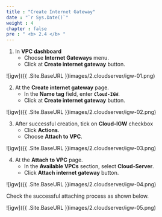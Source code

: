 ```yaml
---
title : "Create Internet Gateway"
date : "`r Sys.Date()`"
weight : 4
chapter : false
pre : " <b> 2.4 </b> "
---
```



1. In **VPC dashboard**
    + Choose **Internet Gateways** menu.
    + Click at **Create internet gateway** button.
  
![igw]({{ .Site.BaseURL }}images/2.cloudserver/igw-01.png)

2. At the **Create internet gateway** page.
    + In the **Name tag** field, enter **`Cloud-IGW`**.
    + Click at **Create internet gateway** button.
  
![igw]({{ .Site.BaseURL }}images/2.cloudserver/igw-02.png)

3. After successful creation, tick on **Cloud-IGW** checkbox
    + Click **Actions**.
    + Choose **Attach to VPC**.
 
![igw]({{ .Site.BaseURL }}images/2.cloudserver/igw-03.png)

4. At the **Attach to VPC** page.
    + In the **Available VPCs** section, select **Cloud-Server**.
    + Click **Attach internet gateway** button.

![igw]({{ .Site.BaseURL }}images/2.cloudserver/igw-04.png)

Check the successful attaching process as shown below.

![igw]({{ .Site.BaseURL }}images/2.cloudserver/igw-05.png)